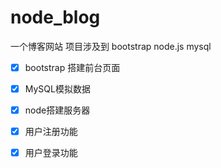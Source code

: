# node_blog
一个博客网站
项目涉及到 bootstrap node.js mysql

- [x] bootstrap 搭建前台页面

- [x] MySQL模拟数据

- [x] node搭建服务器

- [x] 用户注册功能

- [x] 用户登录功能
 

